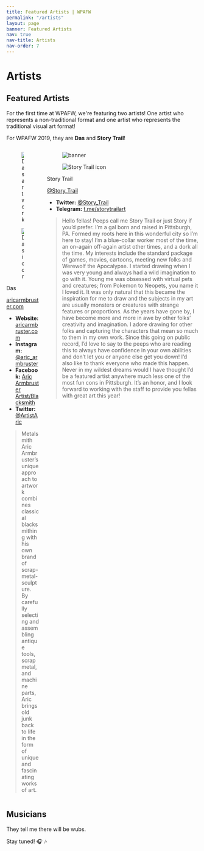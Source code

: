 ```yaml
---
title: Featured Artists | WPAFW
permalink: "/artists"
layout: page
banner: Featured Artists
nav: true
nav-title: Artists
nav-order: 7
---
```


# Artists

## Featured Artists

For the first time at WPAFW, we're featuring two artists!  One artist who represents a non-traditional format and one artist who represents the traditional visual art format!

For WPAFW 2019, they are **Das** and **Story Trail**!

<div class="columns is-centered">

<div class="column is-one-half">

<div class="card">
<div class="card-image">
<figure class="image is-12by7">
<img src="http://aricarmbruster.com/wp-content/uploads/2017/03/rose2.jpg" alt="Das artwork">
</figure>
</div>
<div class="card-content">
<div class="media">
<div class="media-left">
<figure class="image is-48x48">
<img src="http://aricarmbruster.com/wp-content/uploads/2017/02/logo-draft-02.png" alt="Das icon">
</figure>
</div>
<div class="media-content">
<p class="title is-4">Das</p>
<p class="subtitle is-6"><a href="http://aricarmbruster.com/">aricarmbruster.com</a></p>
</div>
</div>
<div class="content">

* **Website:** [aricarmbruster.com](http://aricarmbruster.com/)
* **Instagram:** [@aric_armbruster](https://www.instagram.com/aric_armbruster/)
* **Facebook:** [Aric Armbruster Artist/Blacksmith](https://www.facebook.com/AricArmbrusterArt/)
* **Twitter:** [@ArtistAric](https://twitter.com/artisteric)

> Metalsmith Aric Armbruster’s unique approach to artwork combines classical blacksmithing with his own brand of scrap-metal-sculpture.  By carefully selecting and assembling antique tools, scrap metal, and machine parts, Aric brings old junk back to life in the form of unique and fascinating works of art.

</div>
</div>
</div>

</div>

<div class="column is-one-half">

<div class="card">

<div class="card-image">
<figure class="image is-15by5">
<img src="{{site.baseurl}}/assets/img/story-trail.png" alt="banner">
</figure>
</div>

<div class="card-content">
<div class="media">
<div class="media-left">
<figure class="image is-48x48">
<img src="https://pbs.twimg.com/profile_images/1034230425798017024/YMLhnsen_400x400.jpg" alt="Story Trail icon">
</figure>
</div>
<div class="media-content">
<p class="title is-4">Story Trail</p>
<p class="subtitle is-6"><a href="https://twitter.com/story_trail">@Story_Trail</a></p>
</div>
</div>
<div class="content">

* **Twitter:** [@Story_Trail](https://twitter.com/story_trail)
* **Telegram:** [t.me/storytrailart](https://t.me/storytrailart)

> Hello fellas! Peeps call me Story Trail or just Story if you’d prefer. I’m a gal born and raised in Pittsburgh, PA. Formed my roots here in this wonderful city so I’m here to stay! I’m a blue-collar worker most of the time, an on-again off-again artist other times, and a dork all the time. My interests include the standard package of games, movies, cartoons, meeting new folks and Werewolf the Apocalypse. I started drawing when I was very young and always had a wild imagination to go with it. Young me was obsessed with virtual pets and creatures; from Pokemon to Neopets, you name it I loved it. It was only natural that this became the inspiration for me to draw and the subjects in my art are usually monsters or creatures with strange features or proportions. As the years have gone by, I have become more and more in awe by other folks’ creativity and imagination. I adore drawing for other folks and capturing the characters that mean so much to them in my own work. Since this going on public record, I’d love to say to the peeps who are reading this to always have confidence in your own abilities and don’t let you or anyone else get you down!  I’d also like to thank everyone who made this happen. Never in my wildest dreams would I have thought I’d be a featured artist anywhere much less one of the most fun cons in Pittsburgh. It’s an honor, and I look forward to working with the staff to provide you fellas with great art this year!

</div>
</div>

</div>

</div>

</div>

## Musicians

They tell me there will be wubs.

Stay tuned! 🎧 🎶